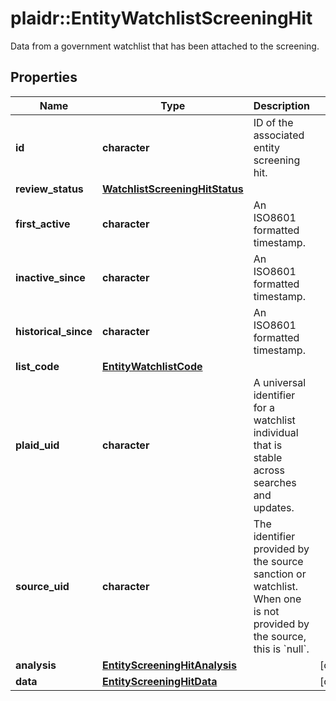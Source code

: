 # plaidr::EntityWatchlistScreeningHit

Data from a government watchlist that has been attached to the screening.

## Properties
Name | Type | Description | Notes
------------ | ------------- | ------------- | -------------
**id** | **character** | ID of the associated entity screening hit. | 
**review_status** | [**WatchlistScreeningHitStatus**](WatchlistScreeningHitStatus.md) |  | 
**first_active** | **character** | An ISO8601 formatted timestamp. | 
**inactive_since** | **character** | An ISO8601 formatted timestamp. | 
**historical_since** | **character** | An ISO8601 formatted timestamp. | 
**list_code** | [**EntityWatchlistCode**](EntityWatchlistCode.md) |  | 
**plaid_uid** | **character** | A universal identifier for a watchlist individual that is stable across searches and updates. | 
**source_uid** | **character** | The identifier provided by the source sanction or watchlist. When one is not provided by the source, this is &#x60;null&#x60;. | 
**analysis** | [**EntityScreeningHitAnalysis**](EntityScreeningHitAnalysis.md) |  | [optional] 
**data** | [**EntityScreeningHitData**](EntityScreeningHitData.md) |  | [optional] 


